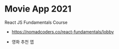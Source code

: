 # Movie App 2021

React JS Fundamentals Course

- https://nomadcoders.co/react-fundamentals/lobby

- 영화 추천 앱
